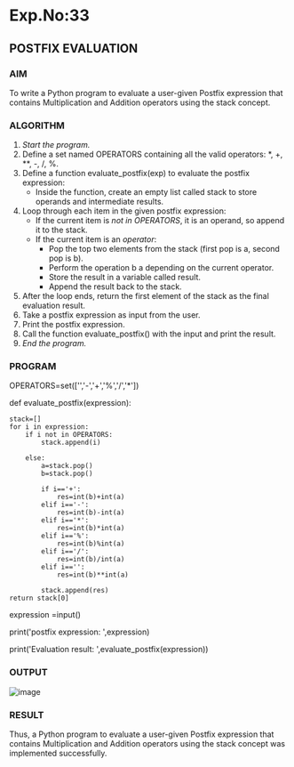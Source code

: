# Exp.No:33  
## POSTFIX EVALUATION

### AIM  
To write a Python program to evaluate a user-given Postfix expression that contains Multiplication and Addition operators using the stack concept.


### ALGORITHM

1. *Start the program.*
2. Define a set named OPERATORS containing all the valid operators: *, +, **, -, /, %.
3. Define a function evaluate_postfix(exp) to evaluate the postfix expression:
   - Inside the function, create an empty list called stack to store operands and intermediate results.
4. Loop through each item in the given postfix expression:
   - If the current item is *not in OPERATORS*, it is an operand, so append it to the stack.
   - If the current item is an *operator*:
     - Pop the top two elements from the stack (first pop is a, second pop is b).
     - Perform the operation b <operator> a depending on the current operator.
     - Store the result in a variable called result.
     - Append the result back to the stack.
5. After the loop ends, return the first element of the stack as the final evaluation result.
6. Take a postfix expression as input from the user.
7. Print the postfix expression.
8. Call the function evaluate_postfix() with the input and print the result.
9. *End the program.*

### PROGRAM

OPERATORS=set(['','-','+','%','/','*']) 

def evaluate_postfix(expression):

    stack=[] 
    for i in expression:
        if i not in OPERATORS:
            stack.append(i)  
        
        else:
            a=stack.pop()  
            b=stack.pop()
        
            if i=='+':
                res=int(b)+int(a)  
            elif i=='-':
                res=int(b)-int(a)    
            elif i=='*':
                res=int(b)*int(a)
            elif i=='%':
                res=int(b)%int(a) 
            elif i=='/':
                res=int(b)/int(a)
            elif i=='':
                res=int(b)**int(a)
    
            stack.append(res) 
    return stack[0]

expression =input()

print('postfix expression: ',expression)

print('Evaluation result: ',evaluate_postfix(expression))


### OUTPUT
![image](https://github.com/user-attachments/assets/592428e0-c558-4b46-ba31-8f94c5cc1475)


### RESULT
Thus, a Python program to evaluate a user-given Postfix expression that contains Multiplication and Addition operators using the stack concept was implemented successfully.
